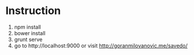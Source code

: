 Instruction
======

1. npm install
2. bower install
3. grunt serve
4. go to http://localhost:9000 or visit http://goranmilovanovic.me/savedo/
